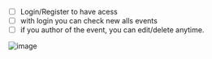 

- [ ] Login/Register to have acess
- [ ] with login you can check new alls events
- [ ] if you author of the event, you can edit/delete anytime.

![image](https://user-images.githubusercontent.com/48260257/186541322-d16f734f-83b5-4102-9ce7-07b01ae60a39.png)
